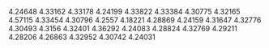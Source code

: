 4.24648
4.33162
4.33178
4.24199
4.33822
4.33384
4.30775
4.32165
4.57115
4.33454
4.30796
4.2557
4.18221
4.28869
4.24159
4.31647
4.32776
4.30493
4.3156
4.32401
4.36292
4.24083
4.28824
4.32769
4.29211
4.28206
4.26863
4.32952
4.30742
4.24031
